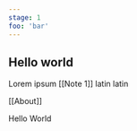 ```yaml
---
stage: 1
foo: 'bar'
---
```


## Hello world

Lorem ipsum [[Note 1]] latin latin

[[About]]

Hello World
